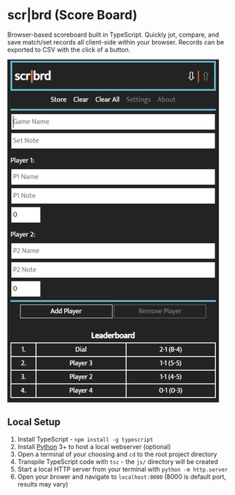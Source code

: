 # scr|brd (Score Board)
Browser-based scoreboard built in TypeScript. Quickly jot, compare, and save match/set records all client-side within your browser. Records can be exported to CSV with the click of a button.

<img src="img/demo.png?raw=true" alt="demo"/>

## Local Setup
1. Install TypeScript - `npm install -g typescript`
2. Install [Python](https://www.python.org/) 3+ to host a local webserver (optional)
3. Open a terminal of your choosing and `cd` to the root project directory
4. Transpile TypeScript code with `tsc` - the `js/` directory will be created
5. Start a local HTTP server from your terminal with `python -m http.server`
6. Open your brower and navigate to `localhost:8000` (8000 is default port, results may vary)
